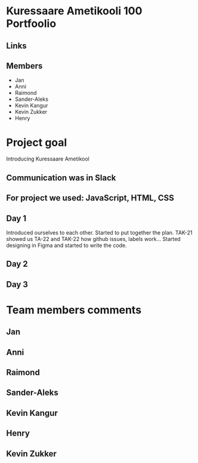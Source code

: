 # Kuressaare Ametikooli 100 Portfoolio


## Links


## Members

* Jan
* Anni
* Raimond
* Sander-Aleks
* Kevin Kangur
* Kevin Zukker
* Henry

# Project goal
Introducing Kuressaare Ametikool

## Communication was in Slack
## For project we used: JavaScript, HTML, CSS

## Day 1
Introduced ourselves to each other.
Started to put together the plan.
TAK-21 showed us TA-22 and TAK-22 how github issues, labels work...
Started designing in Figma and started to write the code.

## Day 2


## Day 3


# Team members comments

## Jan

## Anni

## Raimond

## Sander-Aleks

## Kevin Kangur

## Henry

## Kevin Zukker

